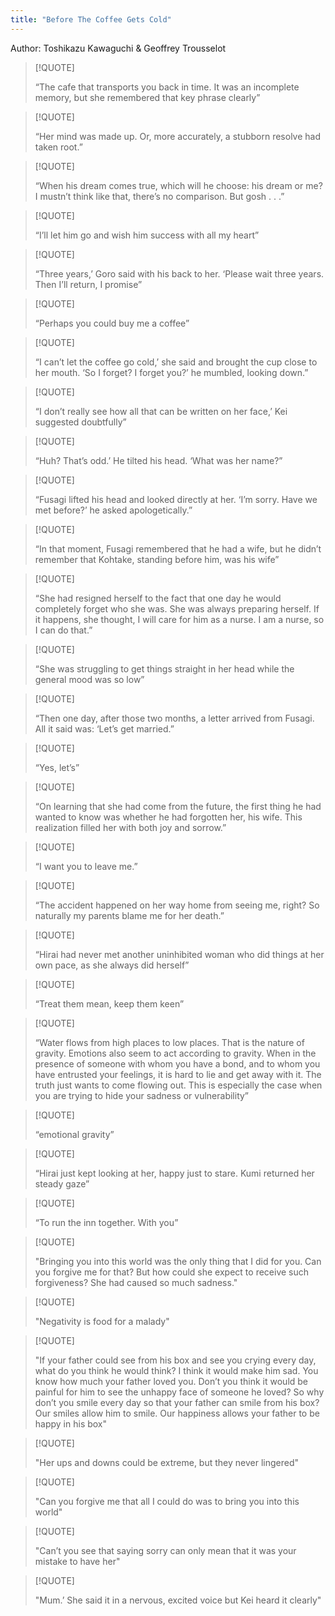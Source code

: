 ```yaml
---
title: "Before The Coffee Gets Cold"
---
```

Author: Toshikazu Kawaguchi & Geoffrey Trousselot   

>[!QUOTE]
>
> “The cafe that transports you back in time. It was an incomplete memory, but she remembered that key phrase clearly”

>[!QUOTE]
>
> “Her mind was made up. Or, more accurately, a stubborn resolve had taken root.”

>[!QUOTE]
>
> “When his dream comes true, which will he choose: his dream or me? I mustn’t think like that, there’s no comparison. But gosh . . .”

>[!QUOTE]
>
> “I’ll let him go and wish him success with all my heart”

>[!QUOTE]
>
> “Three years,’ Goro said with his back to her. ‘Please wait three years. Then I’ll return, I promise”

>[!QUOTE]
>
> “Perhaps you could buy me a coffee”

>[!QUOTE]
>
> “I can’t let the coffee go cold,’ she said and brought the cup close to her mouth.
> ‘So I forget? I forget you?’ he mumbled, looking down.”

>[!QUOTE]
>
> “I don’t really see how all that can be written on her face,’ Kei suggested doubtfully”

>[!QUOTE]
>
> “Huh? That’s odd.’ He tilted his head. ‘What was her name?”

>[!QUOTE]
>
> “Fusagi lifted his head and looked directly at her. ‘I’m sorry. Have we met before?’ he asked apologetically.”

>[!QUOTE]
>
> “In that moment, Fusagi remembered that he had a wife, but he didn’t remember that Kohtake, standing before him, was his wife”

>[!QUOTE]
>
> “She had resigned herself to the fact that one day he would completely forget who she was. She was always preparing herself. If it happens, she thought, I will care for him as a nurse. I am a nurse, so I can do that.”

>[!QUOTE]
>
> “She was struggling to get things straight in her head while the general mood was so low”

>[!QUOTE]
>
> “Then one day, after those two months, a letter arrived from Fusagi. All it said was: ‘Let’s get married.”

>[!QUOTE]
>
> “Yes, let’s”

>[!QUOTE]
>
> “On learning that she had come from the future, the first thing he had wanted to know was whether he had forgotten her, his wife. This realization filled her with both joy and sorrow.”

>[!QUOTE]
>
> “I want you to leave me.”

>[!QUOTE]
>
> “The accident happened on her way home from seeing me, right? So naturally my parents blame me for her death.”

>[!QUOTE]
>
> “Hirai had never met another uninhibited woman who did things at her own pace, as she always did herself”

>[!QUOTE]
>
> “Treat them mean, keep them keen”

>[!QUOTE]
>
> “Water flows from high places to low places. That is the nature of gravity. Emotions also seem to act according to gravity. When in the presence of someone with whom you have a bond, and to whom you have entrusted your feelings, it is hard to lie and get away with it. The truth just wants to come flowing out. This is especially the case when you are trying to hide your sadness or vulnerability”

>[!QUOTE]
>
> “emotional gravity”

>[!QUOTE]
>
> “Hirai just kept looking at her, happy just to stare. Kumi returned her steady gaze”

>[!QUOTE]
>
> “To run the inn together. With you”

>[!QUOTE]
>
> "Bringing you into this world was the only thing that I did for you. Can you forgive me for that?
> But how could she expect to receive such forgiveness? She had caused so much sadness."

>[!QUOTE]
>
> "Negativity is food for a malady"

>[!QUOTE]
>
> "If your father could see from his box and see you crying every day, what do you think he would think? I think it would make him sad. You know how much your father loved you. Don’t you think it would be painful for him to see the unhappy face of someone he loved? So why don’t you smile every day so that your father can smile from his box? Our smiles allow him to smile. Our happiness allows your father to be happy in his box"

>[!QUOTE]
>
> "Her ups and downs could be extreme, but they never lingered"

>[!QUOTE]
>
> "Can you forgive me that all I could do was to bring you into this world"

>[!QUOTE]
>
> "Can’t you see that saying sorry can only mean that it was your mistake to have her"

>[!QUOTE]
>
> "Mum.’ She said it in a nervous, excited voice but Kei heard it clearly"
